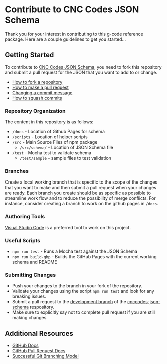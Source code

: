 # Contribute to CNC Codes JSON Schema

Thank you for your interest in contributing to this g-code reference package. Here are a couple guidelines to get you started...

## Getting Started

To contribute to [CNC Codes JSON Schema](https://github.com/appliedengdesign/cnccodes-json-schema), you need to fork this repository and submit a pull request for the JSON that you want to add to or change.

* [How to fork a repository](https://help.github.com/articles/fork-a-repo)
* [How to make a pull request](https://help.github.com/articles/creating-a-pull-request/)
* [Changing a commit message](https://help.github.com/articles/changing-a-commit-message/)
* [How to squash commits](https://help.github.com/articles/about-pull-request-merges/)

### Repository Organization

The content in this repository is as follows:

* `/docs` - Location of Github Pages for schema
* `/scripts` - Location of helper scripts
* `/src` - Main Source Files of npm package
  * `/src/schema/` - Location of JSON Schema file
* `/test` - Mocha test to validate schema
  * `/test/sample` - sample files to test validation

### Branches

Create a local working branch that is specific to the scope of the changes that you want to make and then submit a pull request when your changes are ready. Each branch you create should be as specific as possible to streamline work flow and to reduce the possibility of merge conflicts. For instance, consider creating a branch to work on the github pages in `/docs`.

### Authoring Tools

[Visual Studio Code](https://code.visualstudio.com) is a preferred tool to work on this project.

### Useful Scripts

* `npm run test` - Runs a Mocha test against the JSON Schema
* `npm run build-ghp` - Builds the GitHub Pages with the current working schema and README

### Submitting Changes

* Push your changes to the branch in your fork of the repository.
* Validate your changes using the script `npm run test` and look for any breaking issues.
* Submit a pull request to the [development branch](https://github.com/appliedengdesign/cnccodes-json-schema/tree/dev) of the [cnccodes-json-schema](https://github.com/appliedengdesign/cnccodes-json-schema) respository.
* Make sure to explicitly say not to complete pull request if you are still making changes.

## Additional Resources

* [GitHub Docs](http://help.github.com/)
* [GitHub Pull Request Docs](http://help.github.com/send-pull-requests/)
* [Successful Git Branching Model](http://nvie.com/posts/a-successful-git-branching-model/)
  
